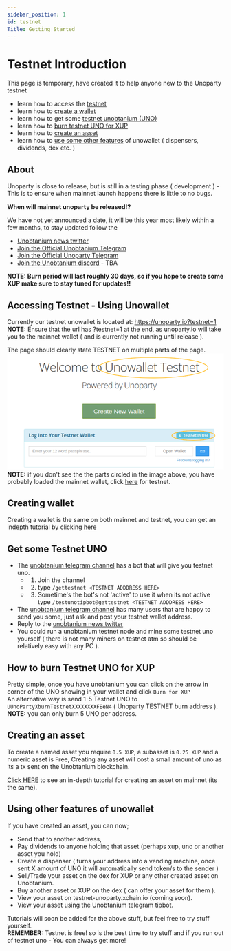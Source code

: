 ```yaml
---
sidebar_position: 1
id: testnet
Title: Getting Started
---
```


# Testnet Introduction

This page is temporary, have created it to help anyone new to the Unoparty testnet
- learn how to access the [testnet](#accessing-testnet---using-unowallet)
- learn how to [create a wallet](#creating-wallet)
- learn how to get some [testnet unobtanium (UNO)](#get-some-testnet-uno)
- learn how to [burn testnet UNO for XUP](#how-to-burn-testnet-uno-for-xup)
- learn how to [create an asset](#creating-an-asset)
- learn how to [use some other features](#using-other-features-of-unowallet) of unowallet ( dispensers, dividends, dex etc. )

## About

Unoparty is close to release, but is still in a testing phase ( development ) - This is to ensure when mainnet launch happens there is little to no bugs.

**When will mainnet unoparty be released!?**

We have not yet announced a date, it will be this year most likely within a few months, to stay updated follow the
- [Unobtanium news twitter](https://twitter.com/unobtanium_uno)
- [Join the Official Unobtanium Telegram](https://t.me/unobtaniumuno)
- [Join the Official Unoparty Telegram](https://t.me/unoparty)
- [Join the Unobtanium discord](https://discord.gg/TBA) - TBA

**NOTE: Burn period will last roughly 30 days, so if you hope to create some XUP make sure to stay tuned for updates!!**

## Accessing Testnet - Using Unowallet

Currently our testnet unowallet is located at: https://unoparty.io?testnet=1  
**NOTE:** Ensure that the url has ?testnet=1 at the end, as unoparty.io will take you to the mainnet wallet ( and is currently not running until release ).

The page should clearly state TESTNET on multiple parts of the page.
![Check-Testnet Image](/img/tutorial/testnet/checkiftestnet.png)  
**NOTE:** if you don't see the the parts circled in the image above, you have probably loaded the mainnet wallet, click [here](https://unoparty.io?testnet=1) for testnet.

## Creating wallet  
Creating a wallet is the same on both mainnet and testnet, you can get an indepth tutorial by clicking [here](/docs/wallets/tuts/getting-started)

## Get some Testnet UNO

- The [unobtanium telegram channel](https://t.me/unobtaniumuno) has a bot that will give you testnet uno.
  - 1. Join the channel
  - 2. type ```/gettestnet <TESTNET ADDDRESS HERE>```
  - 3. Sometime's the bot's not 'active' to use it when its not active type ```/testunotipbot@gettestnet <TESTNET ADDDRESS HERE>```
- The [unobtanium telegram channel](https://t.me/unobtaniumuno) has many users that are happy to send you some, just ask and post your testnet wallet address.
- Reply to the [unobtanium news twitter](https://twitter.com/unobtanium_uno)
- You could run a unobtanium testnet node and mine some testnet uno yourself ( there is not many miners on testnet atm so should be relatively easy with any PC ).

## How to burn Testnet UNO for XUP

Pretty simple, once you have unobtanium you can click on the arrow in corner of the UNO showing in your wallet and click ```Burn for XUP```  
An alternative way is send 1-5 Testnet UNO to ```UUnoPartyXburnTestnetXXXXXXXXFEeN4``` ( Unoparty TESTNET burn address ).  
**NOTE:** you can only burn 5 UNO per address.

## Creating an asset

To create a named asset you require ```0.5 XUP```, a subasset is ```0.25 XUP``` and a numeric asset is Free, Creating any asset will cost a small amount of uno as its a tx sent on the Unobtanium blockchain.

[Click HERE](/docs/wallets/tuts/create-token) to see an in-depth tutorial for creating an asset on mainnet (its the same).

## Using other features of unowallet

If you have created an asset, you can now;
- Send that to another address,
- Pay dividends to anyone holding that asset (perhaps xup, uno or another asset you hold)
- Create a dispenser ( turns your address into a vending machine, once sent X amount of UNO it will automatically send token/s to the sender )
- Sell/Trade your asset on the dex for XUP or any other created asset on Unobtanium.
- Buy another asset or XUP on the dex ( can offer your asset for them ).
- View your asset on testnet-unoparty.xchain.io (coming soon).
- View your asset using the Unobtanium telegram tipbot.

Tutorials will soon be added for the above stuff, but feel free to try stuff yourself.  
**REMEMBER:** Testnet is free! so is the best time to try stuff and if you run out of testnet uno - You can always get more!
